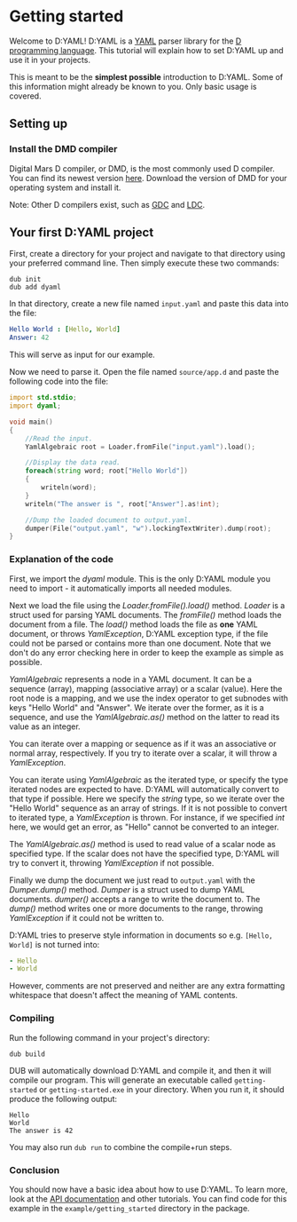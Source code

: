 # Getting started

Welcome to D:YAML\! D:YAML is a
[YAML](http://en.wikipedia.org/wiki/YAML) parser library for the [D
programming language](http://dlang.org). This tutorial will explain how
to set D:YAML up and use it in your projects.

This is meant to be the **simplest possible** introduction to D:YAML.
Some of this information might already be known to you. Only basic usage
is covered.

## Setting up

### Install the DMD compiler

Digital Mars D compiler, or DMD, is the most commonly used D compiler.
You can find its newest version [here](http://dlang.org/download.html).
Download the version of DMD for your operating system and install it.

Note: Other D compilers exist, such as [GDC](http://gdcproject.org/) and
[LDC](https://github.com/ldc-developers/ldc).

## Your first D:YAML project

First, create a directory for your project and navigate to that directory
using your preferred command line. Then simply execute these two commands:

    dub init
    dub add dyaml

In that directory, create a new file named `input.yaml` and paste this data
into the file:

```YAML
Hello World : [Hello, World]
Answer: 42
```

This will serve as input for our example.

Now we need to parse it. Open the file named `source/app.d` and paste the
following code into the file:

```D
import std.stdio;
import dyaml;

void main()
{
    //Read the input.
    YamlAlgebraic root = Loader.fromFile("input.yaml").load();

    //Display the data read.
    foreach(string word; root["Hello World"])
    {
        writeln(word);
    }
    writeln("The answer is ", root["Answer"].as!int);

    //Dump the loaded document to output.yaml.
    dumper(File("output.yaml", "w").lockingTextWriter).dump(root);
}
```

### Explanation of the code

First, we import the *dyaml* module. This is the only D:YAML module
you need to import - it automatically imports all needed modules.

Next we load the file using the *Loader.fromFile().load()* method. *Loader* is a
struct used for parsing YAML documents. The *fromFile()* method loads the
document from a file. The *load()* method loads the
file as **one** YAML document, or throws *YamlException*, D:YAML
exception type, if the file could not be parsed or contains more than
one document. Note that we don't do any error checking here in order to
keep the example as simple as possible.

*YamlAlgebraic* represents a node in a YAML document. It can be a sequence
(array), mapping (associative array) or a scalar (value). Here the root
node is a mapping, and we use the index operator to get subnodes with
keys "Hello World" and "Answer". We iterate over the former, as it is a
sequence, and use the *YamlAlgebraic.as()* method on the latter to read its value
as an integer.

You can iterate over a mapping or sequence as if it was an associative
or normal array, respectively. If you try to iterate over a scalar, it
will throw a *YamlException*.

You can iterate using *YamlAlgebraic* as the iterated type, or specify the type
iterated nodes are expected to have. D:YAML will automatically convert
to that type if possible. Here we specify the *string* type, so we
iterate over the "Hello World" sequence as an array of strings. If it is
not possible to convert to iterated type, a *YamlException* is thrown.
For instance, if we specified *int* here, we would get an error, as
"Hello" cannot be converted to an integer.

The *YamlAlgebraic.as()* method is used to read value of a scalar node as
specified type. If the scalar does not have the specified type, D:YAML
will try to convert it, throwing *YamlException* if not possible.

Finally we dump the document we just read to `output.yaml` with the
*Dumper.dump()* method. *Dumper* is a struct used to dump YAML
documents. *dumper()* accepts a range to write the document to.
The *dump()* method writes one or more documents to the range,
throwing *YamlException* if it could not be written to.

D:YAML tries to preserve style information in documents so e.g. `[Hello,
World]` is not turned into:

```YAML
- Hello
- World
```

However, comments are not preserved and neither are any extra formatting
whitespace that doesn't affect the meaning of YAML contents.

### Compiling

Run the following command in your project's directory:

    dub build

DUB will automatically download D:YAML and compile it, and then it
will compile our program. This will generate an executable called
`getting-started` or `getting-started.exe` in your directory. When you
run it, it should produce the following output:

    Hello
    World
    The answer is 42

You may also run ```dub run``` to combine the compile+run steps.

### Conclusion

You should now have a basic idea about how to use D:YAML. To learn more,
look at the [API documentation](../) and other tutorials.
You can find code for this example in the `example/getting_started`
directory in the package.
